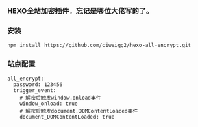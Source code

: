 ### HEXO全站加密插件，忘记是哪位大佬写的了。

### 安装
```
npm install https://github.com/ciweigg2/hexo-all-encrypt.git
```
### 站点配置
```
all_encrypt:
  password: 123456
  trigger_event:
    # 解密后触发window.onload事件
    window_onload: true
    # 解密后触发document.DOMContentLoaded事件
    document_DOMContentLoaded: true
```
